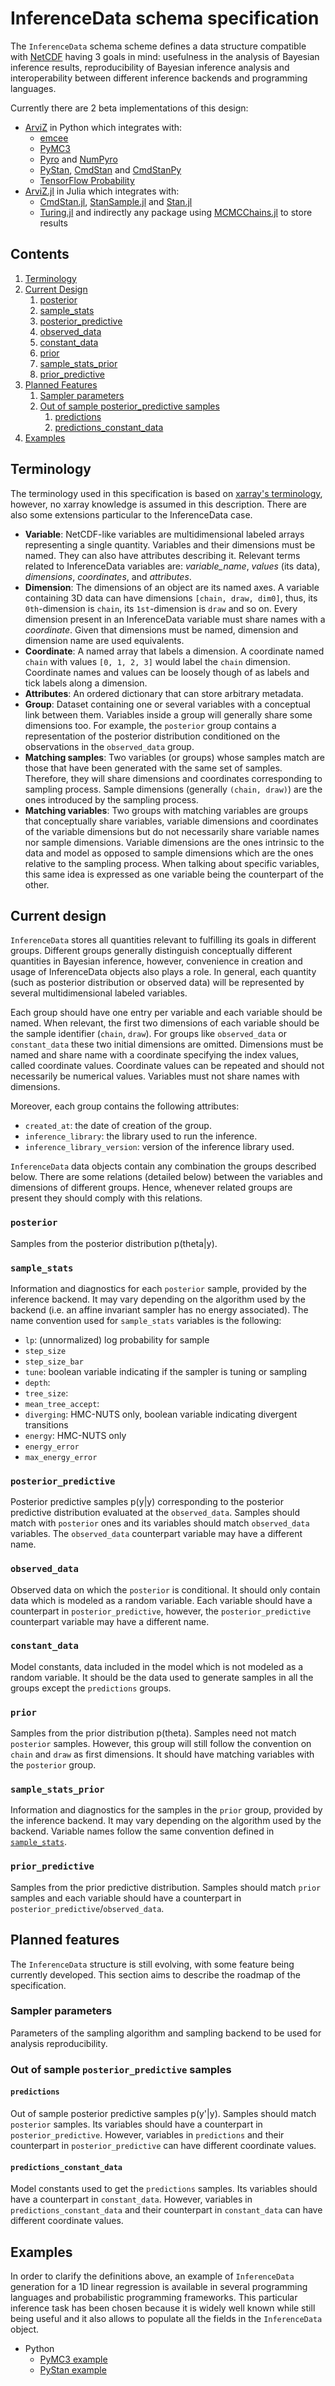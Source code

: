 # InferenceData schema specification
The `InferenceData` schema scheme defines a data structure compatible with [NetCDF](https://www.unidata.ucar.edu/software/netcdf/) having 3 goals in mind: usefulness in the analysis of Bayesian inference results, reproducibility of Bayesian inference analysis and interoperability between different inference backends and programming languages.

Currently there are 2 beta implementations of this design:
* [ArviZ](https://arviz-devs.github.io/arviz/) in Python which integrates with:
  - [emcee](https://emcee.readthedocs.io/en/stable/)
  - [PyMC3](https://docs.pymc.io)
  - [Pyro](https://pyro.ai/) and [NumPyro](https://pyro.ai/numpyro/)
  - [PyStan](https://pystan.readthedocs.io/en/latest/index.html), [CmdStan](https://mc-stan.org/users/interfaces/cmdstan) and [CmdStanPy](https://cmdstanpy.readthedocs.io/en/latest/index.html)
  - [TensorFlow Probability](https://www.tensorflow.org/probability)
* [ArviZ.jl](https://github.com/arviz-devs/ArviZ.jl) in Julia which integrates with:
  - [CmdStan.jl](https://github.com/StanJulia/CmdStan.jl), [StanSample.jl](https://github.com/StanJulia/StanSample.jl) and [Stan.jl](https://github.com/StanJulia/Stan.jl)
  - [Turing.jl](https://turing.ml/dev/) and indirectly any package using [MCMCChains.jl](https://github.com/TuringLang/MCMCChains.jl) to store results

## Contents

<ol class="simple">
  <li><a class="reference internal" href="#terminology">Terminology</a></li>
 <li><a class="reference internal" href="#current-design">Current Design</a>
  <ol>
    <li><a class="reference internal" href="#posterior">posterior</a></li>
    <li><a class="reference internal" href="#sample-stats">sample_stats</a></li>
    <li><a class="reference internal" href="#posterior-predictive">posterior_predictive</a></li>
    <li><a class="reference internal" href="#observed-data">observed_data</a></li>
    <li><a class="reference internal" href="#constant-data">constant_data</a></li>
    <li><a class="reference internal" href="#prior">prior</a></li>
    <li><a class="reference internal" href="#sample-stats-prior">sample_stats_prior</a></li>
    <li><a class="reference internal" href="#prior-predictive">prior_predictive</a></li>
  </ol>
 </li>
 <li><a class="reference internal" href="#planned-features">Planned Features</a>
  <ol>
    <li><a class="reference internal" href="#sampler-parameters">Sampler parameters</a>
    <li><a class="reference internal" href="#out-of-sample-posterior-predictive-samples">Out of sample posterior_predictive samples</a>
    <ol>
      <li><a class="reference internal" href="#predictions">predictions</a>
      <li><a class="reference internal" href="#predictions-constant-data">predictions_constant_data</a>
    </ol>
  </ol>
 </li>
 <li><a class="reference internal" href="#examples">Examples</a></li>
</ol>

## Terminology
The terminology used in this specification is based on [xarray's terminology](http://xarray.pydata.org/en/stable/terminology.html), however, no xarray knowledge is assumed in this description. There are also some extensions particular to  the InferenceData case.

* **Variable**: NetCDF-like variables are multidimensional labeled arrays representing a single quantity. Variables and their dimensions must be named. They can also have attributes describing it. Relevant terms related to InferenceData variables are: *variable_name*, *values* (its data), *dimensions*, *coordinates*, and *attributes*.
* **Dimension**: The dimensions of an object are its named axes. A variable containing 3D data can have dimensions `[chain, draw, dim0]`, thus, its `0th`-dimension is `chain`, its `1st`-dimension is `draw` and so on. Every dimension present in an InferenceData variable must share names with a *coordinate*. Given that dimensions must be named, dimension and dimension name are used equivalents.
* **Coordinate**: A named array that labels a dimension. A coordinate named `chain` with values `[0, 1, 2, 3]` would label the `chain` dimension. Coordinate names and values can be loosely though of as labels and tick labels along a dimension.
* **Attributes**: An ordered dictionary that can store arbitrary metadata.
* **Group**: Dataset containing one or several variables with a conceptual link between them. Variables inside a group will generally share some dimensions too. For example, the `posterior` group contains a representation of the posterior distribution conditioned on the observations in the `observed_data` group.
* **Matching samples**: Two variables (or groups) whose samples match are those that have been generated with the same set of samples. Therefore, they will share dimensions and coordinates corresponding to sampling process. Sample dimensions (generally `(chain, draw)`) are the ones introduced by the sampling process.
* **Matching variables**: Two groups with matching variables are groups that conceptually share variables, variable dimensions and coordinates of the variable dimensions but do not necessarily share variable names nor sample dimensions. Variable dimensions are the ones intrinsic to the data and model as opposed to sample dimensions which are the ones relative to the sampling process. When talking about specific variables, this same idea is expressed as one variable being the counterpart of the other.

## Current design
`InferenceData` stores all quantities relevant to fulfilling its goals in different groups. Different groups generally distinguish conceptually different quantities in Bayesian inference, however, convenience in creation and usage of InferenceData objects also plays a role. In general, each quantity (such as posterior distribution or observed data) will be represented by several multidimensional labeled variables.

Each group should have one entry per variable and each variable should be named. When relevant, the first two dimensions of each variable should be the sample identifier (`chain`, `draw`). For groups like `observed_data` or `constant_data` these two initial dimensions are omitted. Dimensions must be named and share name with a coordinate specifying the index values, called coordinate values. Coordinate values can be repeated and should not necessarily be numerical values. Variables must not share names with dimensions.

Moreover, each group contains the following attributes:
* `created_at`: the date of creation of the group.
* `inference_library`: the library used to run the inference.
* `inference_library_version`: version of the inference library used.

`InferenceData` data objects contain any combination the groups described below. There are some relations (detailed below) between the variables and dimensions of different groups. Hence, whenever related groups are present they should comply with this relations.

### `posterior`
Samples from the posterior distribution p(theta|y).

### `sample_stats`
Information and diagnostics for each `posterior` sample, provided by the inference backend. It may vary depending on the algorithm used by the backend (i.e. an affine invariant sampler has no energy associated). The name convention used for `sample_stats` variables is the following:
* `lp`: (unnormalized) log probability for sample
* `step_size`
* `step_size_bar`
* `tune`: boolean variable indicating if the sampler is tuning or sampling
* `depth`:
* `tree_size`:
* `mean_tree_accept`:
* `diverging`: HMC-NUTS only, boolean variable indicating divergent transitions
* `energy`: HMC-NUTS only
* `energy_error`
* `max_energy_error`

### `posterior_predictive`
Posterior predictive samples p(y|y) corresponding to the posterior predictive distribution evaluated at the `observed_data`. Samples should match with `posterior` ones and its variables should match `observed_data` variables. The `observed_data` counterpart variable may have a different name.

### `observed_data`
Observed data on which the `posterior` is conditional. It should only contain data which is modeled as a random variable. Each variable should have a counterpart in `posterior_predictive`, however, the `posterior_predictive` counterpart variable may have a different name.

### `constant_data`
Model constants, data included in the model which is not modeled as a random variable. It should be the data used to generate samples in all the groups except the `predictions` groups.

### `prior`
Samples from the prior distribution p(theta). Samples need not match `posterior` samples. However, this group will still follow the convention on `chain` and `draw` as first dimensions. It should have matching variables with the `posterior` group.

### `sample_stats_prior`
Information and diagnostics for the samples in the `prior` group, provided by the inference backend. It may vary depending on the algorithm used by the backend. Variable names follow the same convention defined in [`sample_stats`](#sample_stats).

### `prior_predictive`
Samples from the prior predictive distribution. Samples should match `prior` samples and each variable should have a counterpart in `posterior_predictive`/`observed_data`.

## Planned features
The `InferenceData` structure is still evolving, with some feature being currently developed. This section aims to describe the roadmap of the specification.

### Sampler parameters
Parameters of the sampling algorithm and sampling backend to be used for analysis reproducibility.

### Out of sample `posterior_predictive` samples
#### `predictions`
Out of sample posterior predictive samples p(y'|y). Samples should match `posterior` samples. Its variables should have a counterpart in `posterior_predictive`. However, variables in `predictions` and their counterpart in `posterior_predictive` can have different coordinate values.

#### `predictions_constant_data`
Model constants used to get the `predictions` samples. Its variables should have a counterpart in `constant_data`. However, variables in `predictions_constant_data` and their counterpart in `constant_data` can have different coordinate values.

## Examples
In order to clarify the definitions above, an example of `InferenceData` generation for a 1D linear regression is available in several programming languages and probabilistic programming frameworks. This particular inference task has been chosen because it is widely well known while still being useful and it also allows to populate all the fields in the `InferenceData` object.
* Python
  - [PyMC3 example](PyMC3_schema_example.ipynb)
  - [PyStan example](PyStan_schema_example.ipynb)
